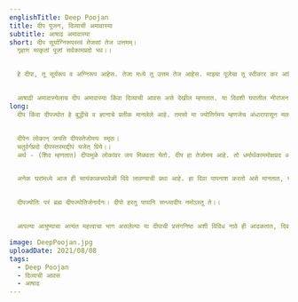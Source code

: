 ```yaml
---
englishTitle: Deep Poojan
title: दीप पूजन, दिव्याची अमावास्या
subtitle: आषाढ अमावास्या
short: दीप सूर्याग्निरूपस्त्वं तेजसां तेज उत्तमम्‌।
  गृहाण मत्कृतां पूजां सर्वकामप्रदो भव।।


  हे दीपा, तू सूर्यरूप व अग्निरूप आहेस. तेजा मध्ये तू उत्तम तेज आहेस. माझ्या पूजेचा तू स्वीकार कर आणि माझ्या सर्व इच्छा पूर्ण कर.


  आषाढी अमावास्येलाच दीप अमावास्या किंवा दिव्याची आवस असे देखील म्हणतात. या दिवशी घरातील नीरांजन, पणती, समयी आदि आणि आता विजेचे दिवे पुसून स्वच्छ करावेत आणि नीरांजन, समयी यांची पूजा करून गोडाचा नेवैद्य अर्पण करावा.
long:
  दीप किंवा दीपज्योत हे बुद्धीचे व ज्ञानाचे प्रतीक मानलेले आहे. तमसो मा ज्योतिर्गमय म्हणजेच अंधारापासून मला प्रकाशज्योतीकडे ने, अशी उपनिषदांतील ऋषींची प्रार्थना आहे. कारण ज्ञान हे अज्ञानाचा अंधकार दूर करते. दीप याची व्याख्या करताना दीप्यते दीपयति वा स्वं परं चेति असे सांगितले जाते याचा अर्थ असा जो  स्वतः प्रकाशतो किंवा दुसऱ्याला प्रकाशित करतो, तो दीप होय. दिवा हा अग्नीचे किंवा तेजाचेच एक रूप आहे. अग्नीचा शोध हा मानवी प्रगतीच्या इतिहासातला एक मोठा टप्पा आहे. दीपाच्या रूपाने तो मानवाला प्रकाश देऊ लागला व अनेक ठिकाणी संचार करू लागला. अगदी प्राथमिक अवस्थेतले दिवे हे दगडाचे किंवा शिपांचे असत. नंतरच्या काळात मातीचे व धातूचे दिवे बनवले जाऊ लागले. रामायण व महाभारत या ग्रंथांत सोन्याच्या व रत्नाच्या दीपांचाही उल्लेख आहे. आता आपण विजेवर चालणारे दिवे वापरतो. प्रकाशाचे साधन या दृष्टीने दिव्याला व्यवहारात असाधारण महत्त्व आहे. त्यामुळेच त्याला धार्मिक महत्त्वही प्राप्त झाले आहे. दीपाचे माहात्म्य कालिका पुराणात सांगितले आहे, ते असे (का. पु. ६८)


  दीपेन लोकान् जयति दीपस्तेजोमयः स्मृतः।
  चतुर्वर्गप्रदो दीपस्तस्माद्दीपं यजेत् प्रिये।।
  अर्थ - (शिव म्हणतात) दीपामुळे लोकांवर जय मिळवता येतो. दीप हा तेजोमय आहे. तो धर्मार्थकाममोक्षप्रद आहे. म्हणून दीप प्रज्वलित करावा.


  अनेक घरांमध्ये आज ही सायंकाळच्यावेळी दिवे लावण्याची प्रथा आहे. हा दिवा पापनाश करतो असे मानतात, म्हणून रोज संध्याकाळी दिवा लावून त्याला खालील श्लोक म्हणून नमस्कार करतात.


  दीपज्योतिः परं ब्रह्म दीपज्योतिर्जनार्दनः। दीपो हरतु पापानि सन्ध्यादीप नमोऽस्तु ते।।


  आपल्या आयुष्याचा अत्यंत महत्वाचा भाग असलेल्या या दीपाची प्रसंगनिष्ठ अशी विविध नावे ही आढळतात, दिवाळीच्या वेळी आकाशात उंच लटकणाऱ्या दिव्याला आकाशदिवा म्हणतात. तो पितरांना प्रकाश देतो, अशी समजूत आहे. लग्नकार्यात एक लामणदिवा रोवळीत ठेवतात. त्याला शकूनदिवा असे नाव आहे. दिव्याच्या अमावास्येला कणकेचे, तांदळाच्या उकडीचे किंवा बाजरीच्या पिठाचे दिवे करून त्यांची पूजा करतात. या दिवशी घरातील दिव्यांना दूध-पाण्याने धुवून स्वच्छ करतात, त्यांची पूजा करतात. या दिवसा पासूनच पत्रीचे महत्त्व सुरु होते. आघाडा, दूर्वा, पिवळी फुले यांनी दिव्यांची पूजा करावी.

image: DeepPoojan.jpg
uploadDate: 2021/08/08
tags:
  - Deep Poojan
  - दिव्याची आवस
  - आषाढ
---
```

